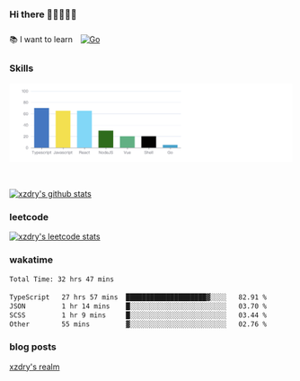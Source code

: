 ### Hi there 👋👋👋👋👋

 :books: I want to learn <a href="https://go.dev/" target="_blank"><img style="margin: 10px" src="https://profilinator.rishav.dev/skills-assets/go-original.svg" alt="Go" height="50" /></a>  

### Skills
![](img/2022-09-05-22-04-20.png)

<br />

[![xzdry's github stats](https://github-readme-stats.vercel.app/api?username=xzdry&count_private=true&show_icons=true&theme=vue)](https://github.com/xzdry)

### leetcode
[![xzdry's leetcode stats](https://leetcard.jacoblin.cool/xzdry-2?theme=light&font=Anek%20Kannada&site=cn)](https://leetcode.cn/u/xzdry-2/)

### wakatime
<!--START_SECTION:waka-->

```text
Total Time: 32 hrs 47 mins

TypeScript   27 hrs 57 mins  ████████████████████▓░░░░   82.91 %
JSON         1 hr 14 mins    █░░░░░░░░░░░░░░░░░░░░░░░░   03.70 %
SCSS         1 hr 9 mins     █░░░░░░░░░░░░░░░░░░░░░░░░   03.44 %
Other        55 mins         ▓░░░░░░░░░░░░░░░░░░░░░░░░   02.76 %
```

<!--END_SECTION:waka-->

### blog posts
[xzdry's realm](https://www.justdry.net/)
